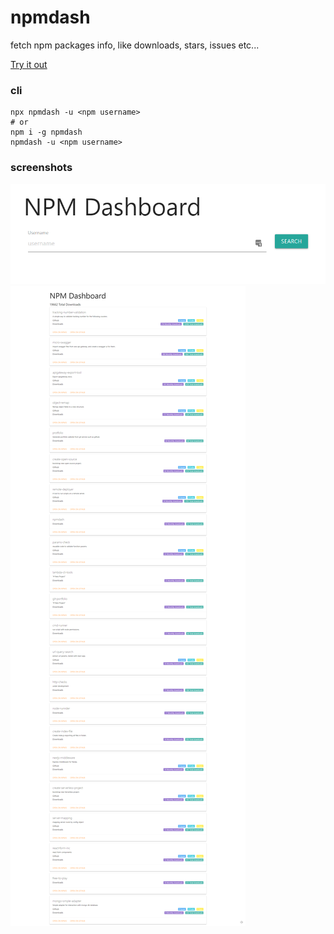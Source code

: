 # npmdash

fetch npm packages info, like downloads, stars, issues etc...

[Try it out](http://npm.devresources.site/)

### cli

```
npx npmdash -u <npm username>
# or
npm i -g npmdash
npmdash -u <npm username>
```
### screenshots

<img src="assets/screencapture-npmdash-search-view.png" hight="250">
<img src="assets/screencapture-npmdash-packages-view.png" hight="250">
